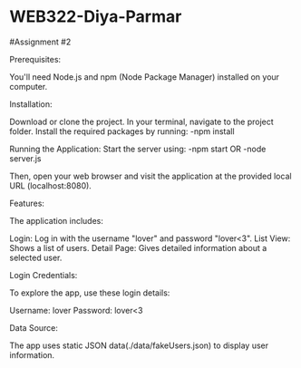# WEB322-Diya-Parmar

#Assignment #2

Prerequisites:

You'll need Node.js and npm (Node Package Manager) installed on your computer.

Installation:

Download or clone the project.
In your terminal, navigate to the project folder.
Install the required packages by running:
-npm install

Running the Application:
Start the server using:
-npm start OR
-node server.js

Then, open your web browser and visit the application at the provided local URL (localhost:8080).

Features:

The application includes:

Login: Log in with the username "lover" and password "lover<3".
List View: Shows a list of users.
Detail Page: Gives detailed information about a selected user.

Login Credentials:

To explore the app, use these login details:

Username: lover
Password: lover<3

Data Source:

The app uses static JSON data(./data/fakeUsers.json) to display user information.
